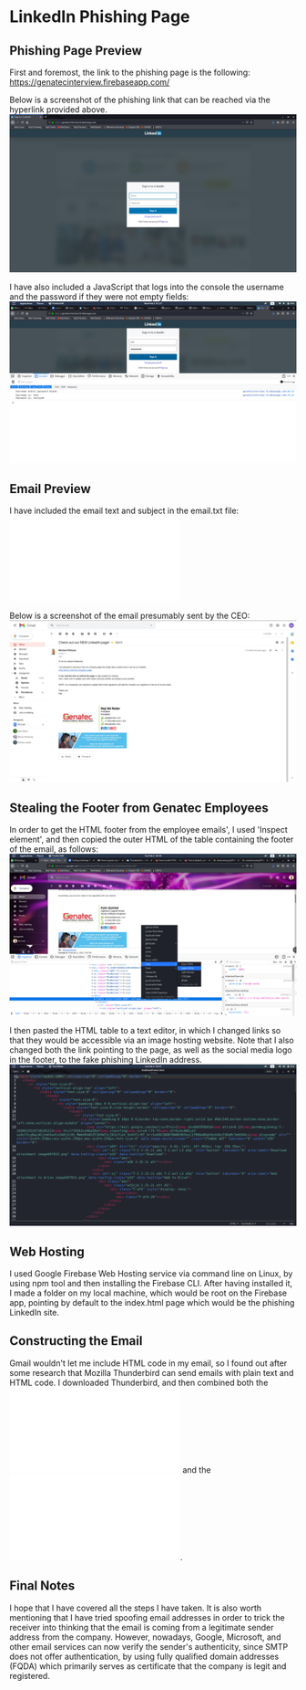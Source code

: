 # LinkedIn Phishing Page

## Phishing Page Preview
First and foremost, the link to the phishing page is the following: https://genatecinterview.firebaseapp.com/

Below is a screenshot of the phishing link that can be reached via the hyperlink provided above.
![Page Screenshot](screenshots/pageScreenshot.png?raw=true)

I have also included a JavaScript that logs into the console the username and the password if they were not empty fields:
![JS Test](screenshots/javascriptTest.png?raw=true)

## Email Preview
I have included the email text and subject in the email.txt file: ![Email text file](email.txt)

Below is a screenshot of the email presumably sent by the CEO:
![Email Screenshot](screenshots/phishingScreenshot.png?raw=true)

## Stealing the Footer from Genatec Employees
In order to get the HTML footer from the employee emails', I used 'Inspect element', and then copied the outer HTML of the table containing the footer of the email, as follows: 
![Copying footer](screenshots/footerCopy.png?raw=true)

I then pasted the HTML table to a text editor, in which I changed links so that they would be accessible via an image hosting website. Note that I also changed both the link pointing to the page, as well as the social media logo in the footer, to the fake phishing LinkedIn address.
![Footer code](screenshots/footerCode.png?raw=true)

## Web Hosting
I used Google Firebase Web Hosting service via command line on Linux, by using npm tool and then installing the Firebase CLI.
After having installed it, I made a folder on my local machine, which would be root on the Firebase app, pointing by default to the index.html page which would be the phishing LinkedIn site.

## Constructing the Email
Gmail wouldn't let me include HTML code in my email, so I found out after some research that Mozilla Thunderbird can send emails with plain text and HTML code. I downloaded Thunderbird, and then combined both the ![email file](email.txt) and the ![email footer file](htmlEmailFooter.html).

## Final Notes
I hope that I have covered all the steps I have taken. It is also worth mentioning that I have tried spoofing email addresses in order to trick the receiver into thinking that the email is coming from a legitimate sender address from the company. However, nowadays, Google, Microsoft, and other email services can now verify the sender's authenticity, since SMTP does not offer authentication, by using fully qualified domain addresses (FQDA) which primarily serves as certificate that the company is legit and registered.
